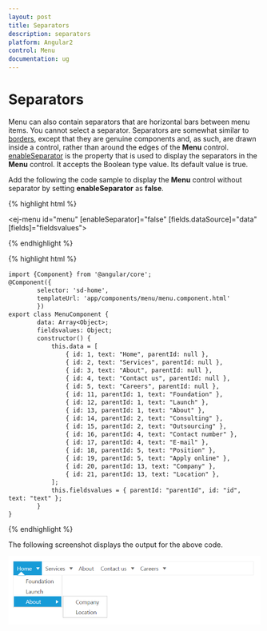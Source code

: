 ```yaml
---
layout: post
title: Separators
description: separators
platform: Angular2
control: Menu
documentation: ug
---
```


# Separators

Menu can also contain separators that are horizontal bars between menu items. You cannot select a separator. Separators are somewhat similar to [borders](http://docs.oracle.com/javase/tutorial/uiswing/components/border.html), except that they are genuine components and, as such, are drawn inside a control, rather than around the edges of the **Menu** control. [enableSeparator](https://help.syncfusion.com/api/js/ejmenu#members:enableseparator) is the property that is used to display the separators in the **Menu** control. It accepts the Boolean type value. Its default value is true. 

Add the following the code sample to display the **Menu** control without separator by setting **enableSeparator** as **false**.

{% highlight html %}
    
<ej-menu id="menu" [enableSeparator]="false" [fields.dataSource]="data" [fields]="fieldsvalues"></ej-menu>

{% endhighlight %}

{% highlight html %}

    import {Component} from '@angular/core';
    @Component({
            selector: 'sd-home',
            templateUrl: 'app/components/menu/menu.component.html'
            })
    export class MenuComponent {
            data: Array<Object>;
            fieldsvalues: Object;
            constructor() {
                this.data = [
                    { id: 1, text: "Home", parentId: null },
                    { id: 2, text: "Services", parentId: null },
                    { id: 3, text: "About", parentId: null },
                    { id: 4, text: "Contact us", parentId: null },
                    { id: 5, text: "Careers", parentId: null },
                    { id: 11, parentId: 1, text: "Foundation" },
                    { id: 12, parentId: 1, text: "Launch" },
                    { id: 13, parentId: 1, text: "About" },
                    { id: 14, parentId: 2, text: "Consulting" },
                    { id: 15, parentId: 2, text: "Outsourcing" },
                    { id: 16, parentId: 4, text: "Contact number" },
                    { id: 17, parentId: 4, text: "E-mail" },
                    { id: 18, parentId: 5, text: "Position" },
                    { id: 19, parentId: 5, text: "Apply online" },
                    { id: 20, parentId: 13, text: "Company" },
                    { id: 21, parentId: 13, text: "Location" },
                ];
                this.fieldsvalues = { parentId: "parentId", id: "id", text: "text" };
            }
    }

{% endhighlight %}

The following screenshot displays the output for the above code. 

![](Separators_images/Separators_img1.png)